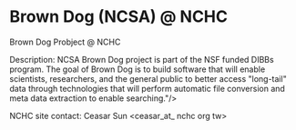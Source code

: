 # Brown Dog (NCSA) @ NCHC
Brown Dog Probject @ NCHC

Description: 
	NCSA Brown Dog project is part of the NSF funded DIBBs program. The goal of Brown Dog is to build software that will enable scientists, researchers, and the general public to better access &quot;long&#45;tail&quot; data through technologies that will perform automatic file conversion and meta data extraction to enable searching."/>

 NCHC site contact: Ceasar Sun <ceasar_at_ nchc org tw>
